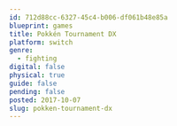 ```yaml
---
id: 712d88cc-6327-45c4-b006-df061b48e85a
blueprint: games
title: Pokkén Tournament DX
platform: switch
genre:
  - fighting
digital: false
physical: true
guide: false
pending: false
posted: 2017-10-07
slug: pokken-tournament-dx
---
```

